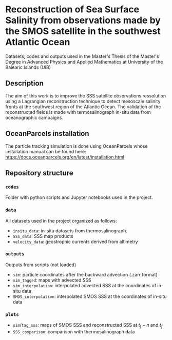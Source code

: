 # Reconstruction of Sea Surface Salinity from observations made by the SMOS satellite in the southwest Atlantic Ocean
Datasets, codes and outputs used in the Master's Thesis of the Master's Degree in Advanced Physics and Applied Mathematics at University of the Balearic Islands (UIB)
## Description
The aim of this work is to improve the SSS satellite observations ressolution using a Lagrangian reconstruction technique to detect mesoscale salinity fronts at the southwest region of the Atlantic Ocean. The validation of the reconstructed fields is made with termosalinograph in-situ data from oceanographic campaigns.
## OceanParcels installation
The particle tracking simulation is done using OceanParcels whose installation manual can be found here: https://docs.oceanparcels.org/en/latest/installation.html
## Repository structure
### `codes`
Folder with python scripts and Jupyter notebooks used in the project. 
### `data`
All datasets used in the project organized as follows:
- `insitu_data`: in-situ datasets from thermosalinograph.
- `SSS_data`: SSS map products
- `velocity_data`: geostrophic currents derived from altimetry
### `outputs`
Outputs from scripts (not loaded)
- `sim`: particle coordinates after the backward advection (.zarr format)
- `sim_tagged`: maps with advected SSS
- `sim_interpolation`: interpolated advected SSS at the coordinates of in-situ data
- `SMOS_interpolation`: interpolated SMOS SSS at the coordinates of in-situ data
### `plots`
- `sim`/`tag_sss`: maps of SMOS SSS and reconstructed SSS at $t_f-n$ and $t_f$
- `SSS_comparison`: comparison with thermosalinograph data

